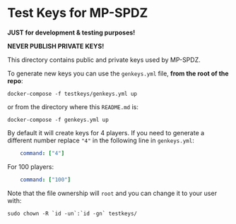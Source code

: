 # Test Keys for MP-SPDZ
**JUST for development & testing purposes!**

**NEVER PUBLISH PRIVATE KEYS!**

This directory contains public and private keys used by MP-SPDZ.

To generate new keys you can use the `genkeys.yml` file,
**from the root of the repo**:

```shell
docker-compose -f testkeys/genkeys.yml up
```

or from the directory where this `README.md` is:

```shell
docker-compose -f genkeys.yml up
```

By default it will create keys for 4 players. If you need to generate a different
number replace `"4"` in the following line in `genkeys.yml`:

```yml
    command: ["4"]
```

For 100 players:

```yml
    command: ["100"]
```

Note that the file ownership will `root` and you can change it to your user with:

```shell
sudo chown -R `id -un`:`id -gn` testkeys/
```
